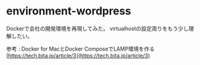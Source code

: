 environment-wordpress
====

Dockerで会社の開発環境を再現してみた。
virtualhostの設定周りをもう少し理解したい。

参考 : Docker for MacとDocker ComposeでLAMP環境を作る
[https://tech.bita.jp/article/3](https://tech.bita.jp/article/3)

